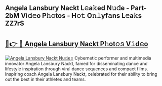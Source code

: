 ## Angela Lansbury Nackt L𝚎a𝚔ed N𝚞𝚍e - Part-2bM Vi𝚍𝚎o P𝚑𝚘tos - H𝚘𝚝 O𝚗𝚕yf𝚊ns L𝚎a𝚔s ZZ7rS

# <h2><a href="http://kf5us6.oniu.top/?m=Angela+Lansbury+Nackt">🔗👉 🔴 Angela Lansbury Nackt P𝚑ot𝚘𝚜 V𝚒d𝚎o</a></h2>

[![Angela Lansbury Nackt Nu𝚍e𝚜](https://i.imgur.com/0qMVB7G.gif)](http://kf5us6.oniu.top/?m=Angela+Lansbury+Nackt)
Cybernetic performer and multimedia innovator Angela Lansbury Nackt, famed for disseminating dance and lifestyle inspiration through viral dance sequences and compact films. Inspiring coach Angela Lansbury Nackt, celebrated for their ability to bring out the best in their athletes and teams.  

